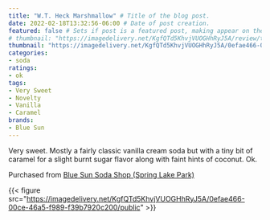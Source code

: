 ```yaml
---
title: "W.T. Heck Marshmallow" # Title of the blog post.
date: 2022-02-18T13:32:56-06:00 # Date of post creation.
featured: false # Sets if post is a featured post, making appear on the home page side bar.
# thumbnail: "https://imagedelivery.net/KgfQTd5KhvjVUOGHhRyJ5A/review/thumbs/wt-heck-marshmallow.jpg" # Sets thumbnail image appearing inside card on homepage.
thumbnail: "https://imagedelivery.net/KgfQTd5KhvjVUOGHhRyJ5A/0efae466-00ce-46a5-f989-f39b7920c200/thumb"
categories:
- soda
ratings:
- ok
tags:
- Very Sweet
- Novelty
- Vanilla
- Caramel
brands:
- Blue Sun
---
```


Very sweet. Mostly a fairly classic vanilla cream soda but with a tiny bit of caramel for a slight burnt sugar flavor along with faint hints of coconut. Ok.

Purchased from [Blue Sun Soda Shop (Spring Lake Park)](https://bluesunsodashop.com/)

{{< figure src="https://imagedelivery.net/KgfQTd5KhvjVUOGHhRyJ5A/0efae466-00ce-46a5-f989-f39b7920c200/public" >}}

